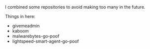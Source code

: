 I combined some repositories to avoid making too many in the future.

Things in here:
- givemeadmin
- kaboom
- malwarebytes-go-poof
- lightspeed-smart-agent-go-poof